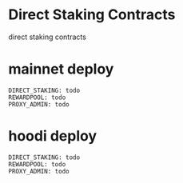 # Direct Staking Contracts
direct staking contracts

# mainnet deploy
```
DIRECT_STAKING: todo
REWARDPOOL: todo
PROXY_ADMIN: todo
```

# hoodi deploy
```
DIRECT_STAKING: todo
REWARDPOOL: todo
PROXY_ADMIN: todo
```
